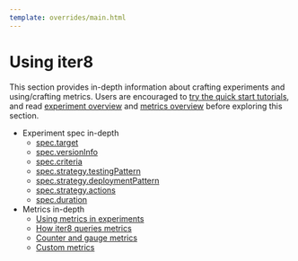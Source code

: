 ```yaml
---
template: overrides/main.html
---
```


# Using iter8

This section provides in-depth information about crafting experiments and using/crafting metrics. Users are encouraged to [try the quick start tutorials](/getting-started/quick-start/with-knative), and read [experiment overview](/concepts/experimentoverview) and [metrics overview](/concepts/metricsoverview) before exploring this section.

* Experiment spec in-depth
    - [spec.target](/usage/experiment/target)
    - [spec.versionInfo](/usage/experiment/versioninfo)
    - [spec.criteria](/usage/experiment/criteria)
    - [spec.strategy.testingPattern](/usage/experiment/testing)
    - [spec.strategy.deploymentPattern](/usage/experiment/deployment)
    - [spec.strategy.actions](/usage/experiment/actions)
    - [spec.duration](/usage/experiment/duration)
* Metrics in-depth
    - [Using metrics in experiments](/usage/metrics/using-metrics)
    - [How iter8 queries metrics](/usage/metrics/how-iter8-queries-metrics)
    - [Counter and gauge metrics](/usage/metrics/counter-and-gauge-metrics)
    - [Custom metrics](/usage/metrics/custom-metrics)

